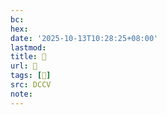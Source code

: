 ```yaml
---
bc:
hex:
date: '2025-10-13T10:28:25+08:00'
lastmod:
title: 􄬥
url: 􄬥
tags: [𦉈]
src: DCCV
note:
---
```

